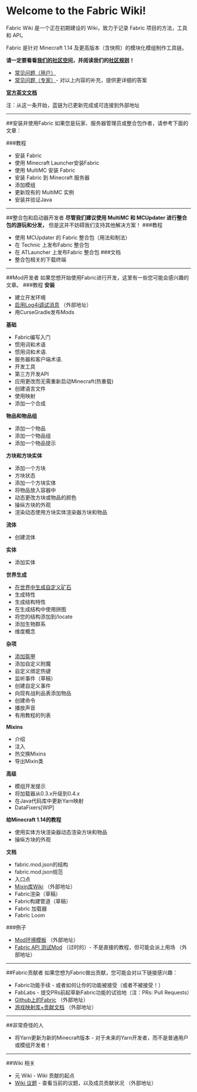 # Welcome to the Fabric Wiki!
Fabric Wiki 是一个正在初期建设的 Wiki，致力于记录 Fabric 项目的方法，工具和 API。  

Fabric 是针对 Minecraft 1.14 及更高版本（含快照）的模块化模组制作工具链。  

**请一定要看看[我们的社区空间](http://fabricmc.net/discuss)，并阅读我们的[社区规则](https://fabricmc.net/wiki/zh_cn:rules)！**

- [常见问题（用户）](/faq/faq_user)
- [常见问题（专家）](/faq/faq_expert)- 对以上内容的补充，提供更详细的答案

**[官方英文文档](https://fabricmc.net/wiki/doku.php)**

注：从这一条开始，蓝链为已更新完成或可连接到外部地址

---
##安装并使用Fabric
如果您是玩家、服务器管理员或整合包作者，请参考下面的文章：

###教程
- 安装 Fabric
- 使用 Minecraft Launcher安装Fabric
- 使用 MultiMC 安装 Fabric
- 安装 Fabric 到 Minecraft 服务器
- 添加模组
- 更新现有的 MultiMC 实例
- 安装并验证Java
---
##整合包和启动器开发者
**尽管我们建议使用 MultiMC 和 MCUpdater 进行整合包的游玩和分发，** 但是这并不妨碍我们支持其他解决方案！
###教程
- 使用 MCUpdater 的 Fabric 整合包（用法和制法）
- 在 Technic 上发布Fabric 整合包
- 在 ATLauncher 上发布Fabric 整合包
###文档
- 整合包相关的下载终端

---
##Mod开发者
如果您想开始使用Fabric进行开发，这里有一些您可能会感兴趣的文章。
###教程
**安装**

- 建立开发环境
- [启用Log4j调试消息](https://wiki.vg/Debugging) （外部地址）
- 用CurseGradle发布Mods

**基础**

- Fabric编写入门
- 惯用词和术语
- 惯用词和术语.
- 服务器和客户端术语.
- 开发工具
- 第三方开发API
- 应用更改而无需重新启动Minecraft(热重载)
- 创建语言文件
- 使用映射
- 添加一个合成

**物品和物品组**

- 添加一个物品
- 添加一个物品组
- 添加一个物品提示

**方块和方块实体**

- 添加一个方块
- 方块状态
- 添加一个方块实体
- 将物品放入容器中
- 动态更改方块或物品的颜色
- 操纵方块的外观
- 渲染动态使用方块实体渲染器方块和物品

**流体**

- 创建流体

**实体**

- 添加实体

**世界生成**

- [在世界中生成自定义矿石](/modev/worldgen/ores)
- 生成特性
- 生成结构特性
- 在生成结构中使用拼图
- 将您的结构添加到/locate
- 添加生物群系
- 维度概念

**杂项**

- [添加盔甲](/modev/misc/armor)
- 添加自定义附魔
- 自定义绑定热键
- 监听事件（草稿）
- 创建自定义事件
- 向现有战利品表添加物品
- 创建命令
- 播放声音
- 有用教程的列表

**Mixins**

- 介绍
- 注入
- 热交换Mixins
- 导出Mixin类

**高级**

- 模组开发提示
- 将加载器从0.3.x升级到0.4.x
- 在Java代码库中更新Yarn映射
- DataFixers[WIP]

**给Minecraft 1.14的教程**

- 使用实体方块渲染器动态渲染方块和物品
- 操纵方块的外观

**文档**

- fabric.mod.json的结构
- fabric.mod.json规范
- 入口点
- [Mixin库Wiki](http://github.com/SpongePowered/Mixin/wiki) （外部地址）
- Fabric渲染（草稿）
- Fabric构建管道（草稿）
- Fabric 加载器
- Fabric Loom

###例子
- [Mod环境模板](https://github.com/FabricMC/fabric-example-mod) （外部地址）
- [Fabric API 测试Mod](https://github.com/FabricMC/fabric/tree/master/fabric-testmods/java/net/fabricmc/fabric) （过时的）- 不是直接的教程，但可能会派上用场 （外部地址）
---
##Fabric贡献者
如果您想为Fabric做出贡献，您可能会对以下链接感兴趣：

- Fabric功能手续 - 或者如何让你的功能被接受（或者不被接受！）
- FabLabs - 提交PRs前起草新Fabric功能的试验地（注：PRs: Pull Requests）
- [Github上的Fabric](https://github.com/FabricMC) （外部地址）
- [游戏映射库+贡献文档](https://github.com/FabricMC/yarn) （外部地址）
---
##非常奇怪的人
- 将Yarn更新为新的Minecraft版本 - 对于未来的Yarn开发者，而不是普通用户或模组开发者！

---
##Wiki 相关
- 元 Wiki - Wiki 贡献的起点
- [Wiki 议题](https://fabricmc.net/wiki/wiki:agenda) - 查看当前的议题，以及成员贡献状况 （外部地址）
